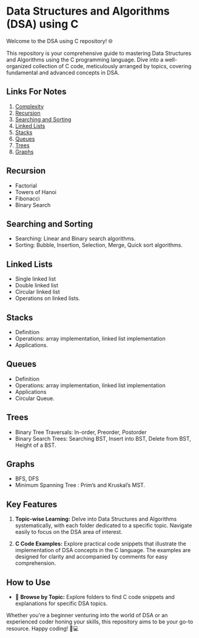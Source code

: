 # Data Structures and Algorithms (DSA) using C

Welcome to the DSA using C repository! 🌐

This repository is your comprehensive guide to mastering Data Structures and Algorithms using the C programming language. Dive into a well-organized collection of C code, meticulously arranged by topics, covering fundamental and advanced concepts in DSA.


## Links For Notes

1. [Complexity](https://vigneshvaranasi.github.io/DSA_Using_C/Notes/Complexity)
2. [Recursion](https://vigneshvaranasi.github.io/DSA_Using_C/Notes/Recursion)
3. [Searching and Sorting](https://vigneshvaranasi.github.io/DSA_Using_C/Notes/Searching%20and%20Sorting)
4. [Linked Lists](#linked-lists)
5. [Stacks](https://vigneshvaranasi.github.io/DSA_Using_C/Notes/Stack)
6. [Queues](https://vigneshvaranasi.github.io/DSA_Using_C/Notes/Queues)
7. [Trees](https://vigneshvaranasi.github.io/DSA_Using_C/Notes/Trees)
8. [Graphs](#graphs)

## Recursion

- Factorial
- Towers of Hanoi
- Fibonacci
- Binary Search

## Searching and Sorting

- Searching: Linear and Binary search algorithms.
- Sorting: Bubble, Insertion, Selection, Merge, Quick sort algorithms.

## Linked Lists

- Single linked list
- Double linked list
- Circular linked list
- Operations on linked lists.

## Stacks

- Definition
- Operations: array implementation, linked list implementation
- Applications.

## Queues

- Definition
- Operations: array implementation, linked list implementation
- Applications
- Circular Queue.

## Trees

- Binary Tree Traversals: In-order, Preorder, Postorder
- Binary Search Trees: Searching BST, Insert into BST, Delete from BST, Height of a BST.

## Graphs

- BFS, DFS
- Minimum Spanning Tree : Prim’s and Kruskal’s MST.


## Key Features

1. **Topic-wise Learning:** Delve into Data Structures and Algorithms systematically, with each folder dedicated to a specific topic. Navigate easily to focus on the DSA area of interest.

2. **C Code Examples:** Explore practical code snippets that illustrate the implementation of DSA concepts in the C language. The examples are designed for clarity and accompanied by comments for easy comprehension.


## How to Use

- 📂 **Browse by Topic:** Explore folders to find C code snippets and explanations for specific DSA topics.

Whether you're a beginner venturing into the world of DSA or an experienced coder honing your skills, this repository aims to be your go-to resource. Happy coding! 🚀💻
